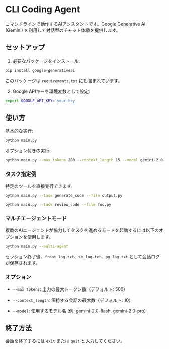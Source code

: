 # CLI Coding Agent

コマンドラインで動作するAIアシスタントです。Google Generative AI (Gemini) を利用して対話型のチャット体験を提供します。
## セットアップ

1. 必要なパッケージをインストール:
```bash
pip install google-generativeai
```
このパッケージは `requirements.txt` にも含まれています。

2. Google APIキーを環境変数として設定:
```bash
export GOOGLE_API_KEY='your-key'
```

## 使い方

基本的な実行:
```bash
python main.py
```

オプション付きの実行:
```bash
python main.py --max_tokens 200 --context_length 15 --model gemini-2.0-flash
```

### タスク指定例

特定のツールを直接実行できます。

```bash
python main.py --task generate_code --file output.py
```

```bash
python main.py --task review_code --file foo.py
```

### マルチエージェントモード

複数のAIエージェントが協力してタスクを進めるモードを起動するには以下のオプションを使用します。

```bash
python main.py --multi-agent
```

セッション終了後、`front_log.txt`、`se_log.txt`、`pg_log.txt` として会話ログが保存されます。

### オプション
- `--max_tokens`: 出力の最大トークン数（デフォルト: 500）
- `--context_length`: 保持する会話の最大数（デフォルト: 10）

- `--model`: 使用するモデル名 (例: gemini-2.0-flash, gemini-2.0-pro)

## 終了方法
会話を終了するには `exit` または `quit` と入力してください。
